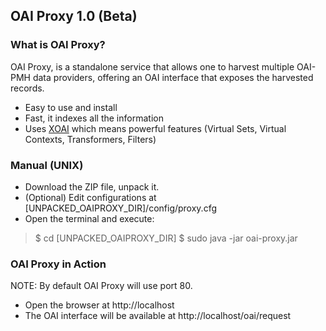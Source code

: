 ## OAI Proxy 1.0 (Beta)

### What is OAI Proxy?

OAI Proxy, is a standalone service that allows one to harvest multiple OAI-PMH data providers, offering an OAI interface that exposes the harvested records.

- Easy to use and install
- Fast, it indexes all the information
- Uses [XOAI](http://github.com/lyncode/xoai) which means powerful features (Virtual Sets, Virtual Contexts, Transformers, Filters)


### Manual (UNIX)

- Download the ZIP file, unpack it.
- (Optional) Edit configurations at [UNPACKED_OAIPROXY_DIR]/config/proxy.cfg 
- Open the terminal and execute:

> $ cd [UNPACKED_OAIPROXY_DIR]
> $ sudo java -jar oai-proxy.jar

### OAI Proxy in Action

NOTE: By default OAI Proxy will use port 80.

- Open the browser at http://localhost
- The OAI interface will be available at http://localhost/oai/request